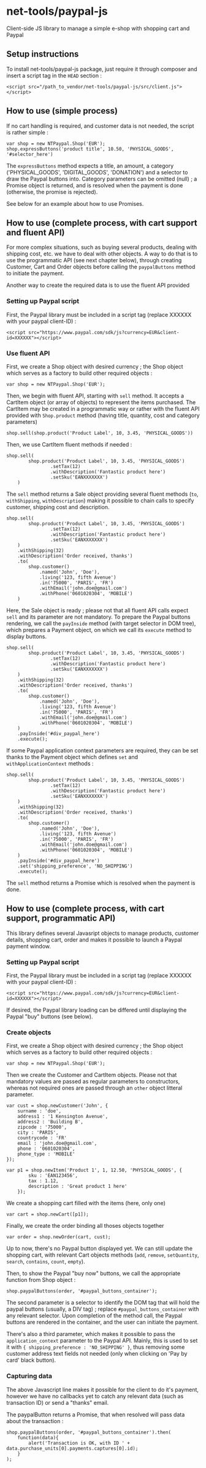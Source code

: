 # net-tools/paypal-js
Client-side JS library to manage a simple e-shop with shopping cart and Paypal


## Setup instructions

To install net-tools/paypal-js package, just require it through composer and insert a script tag in the `HEAD` section :
```
<script src="/path_to_vendor/net-tools/paypal-js/src/client.js"></script>
```


## How to use (simple process)
 
If no cart handling is required, and customer data is not needed, the script is rather simple :

```
var shop = new NTPaypal.Shop('EUR');
shop.expressButtons('product title', 10.50, 'PHYSICAL_GOODS', '#selector_here')
```
 
The `expressButtons` method expects a title, an amount, a category ('PHYSICAL_GOODS', 'DIGITAL_GOODS', 'DONATION') and a selector to 
draw the Paypal buttons into. Category parameters can be omitted (null) ; a Promise object is returned, and is resolved when the payment is 
done (otherwise, the promise is rejected).

See below for an example about how to use Promises. 






## How to use (complete process, with cart support and fluent API)

For more complex situations, such as buying several products, dealing with shipping cost, etc. we have to deal with other objects.
A way to do that is to use the programmatic API (see next chapter below), through creating Customer, Cart and Order objects before 
calling the `paypalButtons` method to initiate the payment.

Another way to create the required data is to use the fluent API provided


### Setting up Paypal script

First, the Paypal library must be included in a script tag (replace XXXXXX with your paypal client-ID) :
```
<script src="https://www.paypal.com/sdk/js?currency=EUR&client-id=XXXXXX"></script>
```

### Use fluent API

First, we create a Shop object with desired currency ; the Shop object which serves as a factory to build other required objects :

```
var shop = new NTPaypal.Shop('EUR');
```

Then, we begin with fluent API, starting with `sell` method. It accepts a CartItem object (or array of objects) to represent the items purchased.
The CartItem may be created in a programmatic way or rather with the fluent API provided with `Shop.product` method (having title, quantity, cost and category parameters)

```
shop.sell(shop.product('Product Label', 10, 3.45, 'PHYSICAL_GOODS'))
```

Then, we use CartItem fluent methods if needed :
 
```
shop.sell(
		shop.product('Product Label', 10, 3.45, 'PHYSICAL_GOODS')
				.setTax(12)
				.withDescription('Fantastic product here')
				.setSku('EANXXXXXXX')
	)
```

The `sell` method returns a Sale object providing several fluent methods (`to`, `withShipping`, `withDescription`) making it possible to
chain calls to specify customer, shipping cost and description.

```
shop.sell(
		shop.product('Product Label', 10, 3.45, 'PHYSICAL_GOODS')
				.setTax(12)
				.withDescription('Fantastic product here')
				.setSku('EANXXXXXXX')
	)	
	.withShipping(32)
	.withDescription('Order received, thanks')
	.to(
		shop.customer()
			.named('John', 'Doe'),
			.living('123, fifth Avenue')
			.in('75000', 'PARIS', 'FR')
			.withEmail('john.doe@gmail.com')
			.withPhone('0601020304', 'MOBILE')
	)
```
 
Here, the Sale object is ready ; please not that all fluent API calls expect `sell` and its parameter are not mandatory.
To prepare the Paypal buttons rendering, we call the `payInside` method (with target selector in DOM tree), which prepares a Payment object, on which we
call its `execute` method to display buttons.

```
shop.sell(
		shop.product('Product Label', 10, 3.45, 'PHYSICAL_GOODS')
				.setTax(12)
				.withDescription('Fantastic product here')
				.setSku('EANXXXXXXX')
	)	
	.withShipping(32)
	.withDescription('Order received, thanks')
	.to(
		shop.customer()
			.named('John', 'Doe'),
			.living('123, fifth Avenue')
			.in('75000', 'PARIS', 'FR')
			.withEmail('john.doe@gmail.com')
			.withPhone('0601020304', 'MOBILE')
	)
	.payInside('#div_paypal_here')
	.execute();
```
 
If some Paypal application context parameters are required, they can be set thanks to the Payment object which defines `set` and `withApplicationContext` methods :

```
shop.sell(
		shop.product('Product Label', 10, 3.45, 'PHYSICAL_GOODS')
				.setTax(12)
				.withDescription('Fantastic product here')
				.setSku('EANXXXXXXX')
	)	
	.withShipping(32)
	.withDescription('Order received, thanks')
	.to(
		shop.customer()
			.named('John', 'Doe'),
			.living('123, fifth Avenue')
			.in('75000', 'PARIS', 'FR')
			.withEmail('john.doe@gmail.com')
			.withPhone('0601020304', 'MOBILE')
	)
	.payInside('#div_paypal_here')
	.set('shipping_preference', 'NO_SHIPPING')
	.execute();
```

The `sell` method returns a Promise which is resolved when the payment is done. 
 
 
 

## How to use (complete process, with cart support, programmatic API)

This library defines several Javasript objects to manage products, customer details, shopping cart, order and makes it possible to launch a Paypal payment window.

### Setting up Paypal script

First, the Paypal library must be included in a script tag (replace XXXXXX with your paypal client-ID) :
```
<script src="https://www.paypal.com/sdk/js?currency=EUR&client-id=XXXXXX"></script>
```

If desired, the Paypal library loading can be differed until displaying the Paypal "buy" buttons (see below).


### Create objects 

First, we create a Shop object with desired currency ; the Shop object which serves as a factory to build other required objects :

```
var shop = new NTPaypal.Shop('EUR');
```

Then we create the Customer and CartItem objects. Please not that mandatory values are passed as regular parameters to constructors, whereas 
not required ones are passed through an `other` object litteral parameter.

```					
var cust = shop.newCustomer('John', {
	surname : 'doe',
	address1 : '1 Kensington Avenue', 
	address2 : 'Building B', 
	zipcode : '75000', 
	city : 'PARIS', 
	countrycode : 'FR'
	email : 'john.doe@gmail.com', 
	phone : '0601020304',
	phone_type : 'MOBILE'
});

var p1 = shop.newItem('Product 1', 1, 12.50, 'PHYSICAL_GOODS', {
		sku : 'EAN123456',
 		tax : 1.12, 
		description : 'Great product 1 here'
	});
```

We create a shopping cart filled with the items (here, only one)

```
var cart = shop.newCart([p1]);
```

Finally, we create the order binding all thoses objects together 

```
var order = shop.newOrder(cart, cust);
```

Up to now, there's no Paypal button displayed yet. We can still update the shopping cart, with relevant Cart objects methods (`add`, `remove`, `setQuantity`, `search`, `contains`, `count`, `empty`).

Then, to show the Paypal "buy now" buttons, we call the appropriate function from Shop object :

```
shop.paypalButtons(order, '#paypal_buttons_container');
```

The second parameter is a selector to identify the DOM tag that will hold the paypal buttons (usually, a DIV tag) ; replace `#paypal_buttons_container` with any relevant selector.
Upon completion of the method call, the Paypal buttons are rendered in the container, and the user can initiate the payment.

There's also a third parameter, which makes it possible to pass the `application_context` parameter to the Paypal API. Mainly, this is used 
to set it with `{ shipping_preference : 'NO_SHIPPING' }`, thus removing some customer address text fields not needed (only when clicking on 'Pay by card' black button).



### Capturing data

The above Javascript line makes it possible for the client to do it's payment, however we have no callbacks yet to catch any relevant data (such as transaction ID) or send a "thanks" email.

The paypalButton returns a Promise, that when resolved will pass data about the transaction :

```
shop.paypalButtons(order, '#paypal_buttons_container').then(
	function(data){
		alert('Transaction is OK, with ID ' + data.purchase_units[0].payments.captures[0].id);
	}
);
```






